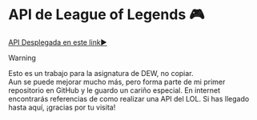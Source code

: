 # API de League of Legends 🎮

[API Desplegada en este link▶️](https://resetmenow.github.io/API-League-of-Legends/)

> [!WARNING]
> Esto es un trabajo para la asignatura de DEW, no copiar.  
> Aun se puede mejorar mucho más, pero forma parte de mi primer repositorio en GitHub y le guardo un cariño especial.
> En internet encontrarás referencias de como realizar una API del LOL. Si has llegado hasta aquí, ¡gracias por tu visita!
